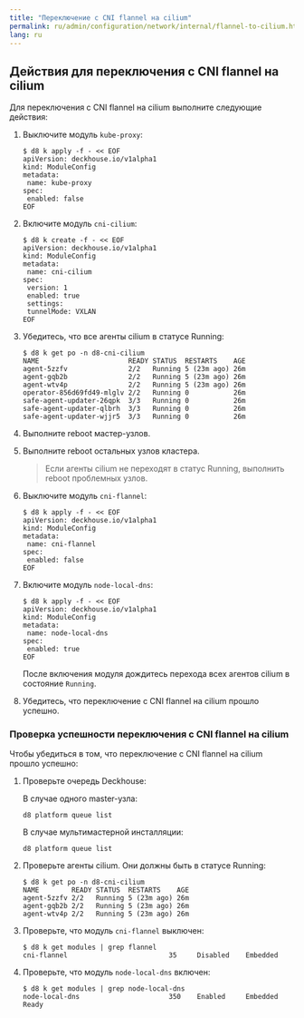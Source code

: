 ```yaml
---
title: "Переключение с CNI flannel на cilium"
permalink: ru/admin/configuration/network/internal/flannel-to-cilium.html
lang: ru
---
```


## Действия для переключения с CNI flannel на cilium

Для переключения с CNI flannel на cilium выполните следующие действия:

1. Выключите модуль `kube-proxy`:

   ```shell
   $ d8 k apply -f - << EOF
   apiVersion: deckhouse.io/v1alpha1
   kind: ModuleConfig
   metadata:
    name: kube-proxy
   spec:
    enabled: false
   EOF
   ```

1. Включите модуль `cni-cilium`:

   ```shell
   $ d8 k create -f - << EOF
   apiVersion: deckhouse.io/v1alpha1
   kind: ModuleConfig
   metadata:
    name: cni-cilium
   spec:
    version: 1
    enabled: true
    settings:
    tunnelMode: VXLAN
   EOF
   ```

1. Убедитесь, что все агенты cilium в статусе Running:

   ```shell
   $ d8 k get po -n d8-cni-cilium
   NAME                      READY STATUS  RESTARTS    AGE
   agent-5zzfv               2/2   Running 5 (23m ago) 26m
   agent-gqb2b               2/2   Running 5 (23m ago) 26m
   agent-wtv4p               2/2   Running 5 (23m ago) 26m
   operator-856d69fd49-mlglv 2/2   Running 0           26m
   safe-agent-updater-26qpk  3/3   Running 0           26m
   safe-agent-updater-qlbrh  3/3   Running 0           26m
   safe-agent-updater-wjjr5  3/3   Running 0           26m
   ```

1. Выполните reboot мастер-узлов.

1. Выполните reboot остальных узлов кластера.

   > Если агенты cilium не переходят в статус Running, выполнить reboot проблемных узлов.

1. Выключите модуль `cni-flannel`:

   ```shell
   $ d8 k apply -f - << EOF
   apiVersion: deckhouse.io/v1alpha1
   kind: ModuleConfig
   metadata:
    name: cni-flannel
   spec:
    enabled: false
   EOF
   ```

1. Включите модуль `node-local-dns`:

   ```shell
   $ d8 k apply -f - << EOF
   apiVersion: deckhouse.io/v1alpha1
   kind: ModuleConfig
   metadata:
    name: node-local-dns
   spec:
    enabled: true
   EOF
   ```

   После включения модуля дождитесь перехода всех агентов cilium в состояние `Running`.

1. Убедитесь, что переключение с CNI flannel на cilium прошло успешно.

### Проверка успешности переключения с CNI flannel на cilium

Чтобы убедиться в том, что переключение с CNI flannel на cilium прошло успешно:

1. Проверьте очередь Deckhouse:

   В случае одного master-узла:

   ```shell
   d8 platform queue list
   ```

   В случае мультимастерной инсталляции:

   ```shell
   d8 platform queue list
   ```

2. Проверьте агенты cilium. Они должны быть в статусе Running:

   ```shell
   $ d8 k get po -n d8-cni-cilium
   NAME        READY STATUS  RESTARTS    AGE
   agent-5zzfv 2/2   Running 5 (23m ago) 26m
   agent-gqb2b 2/2   Running 5 (23m ago) 26m
   agent-wtv4p 2/2   Running 5 (23m ago) 26m
   ```

3. Проверьте, что модуль `cni-flannel` выключен:

   ```shell
   $ d8 k get modules | grep flannel
   cni-flannel                         35     Disabled    Embedded
   ```

4. Проверьте, что модуль `node-local-dns` включен:

   ```shell
   $ d8 k get modules | grep node-local-dns
   node-local-dns                      350    Enabled     Embedded     Ready
   ```
